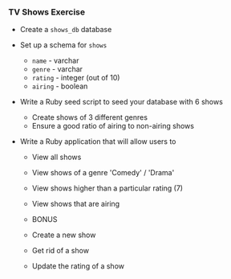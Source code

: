 ### TV Shows Exercise

* Create  a `shows_db` database
* Set up a schema for `shows`
  * `name` - varchar
  * `genre` - varchar
  * `rating` - integer (out of 10)
  * `airing` - boolean

* Write a Ruby seed script to seed your database with 6 shows
  * Create shows of 3 different genres
  * Ensure a good ratio of airing to non-airing shows

* Write a Ruby application that will allow users to
  * View all shows
  * View shows of a genre 'Comedy' / 'Drama'
  * View shows higher than a particular rating (7)
  * View shows that are airing
  
  * BONUS
  * Create a new show
  * Get rid of a show
  * Update the rating of a show

